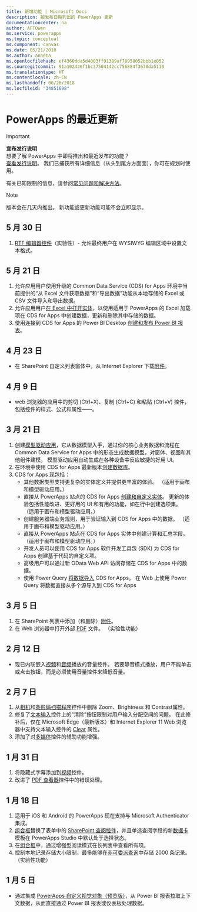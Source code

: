 ```yaml
---
title: 新增功能 | Microsoft Docs
description: 按发布日期列出的 PowerApps 更新
documentationcenter: na
author: AFTOwen
ms.service: powerapps
ms.topic: conceptual
ms.component: canvas
ms.date: 05/21/2018
ms.author: anneta
ms.openlocfilehash: ef4360dda5d4003ff91389af78958052bbb1e052
ms.sourcegitcommit: 91a102426f1bc37504142cc756884f3670da5110
ms.translationtype: HT
ms.contentlocale: zh-CN
ms.lasthandoff: 06/26/2018
ms.locfileid: "34851698"
---
```

# <a name="whats-new-in-powerapps"></a>PowerApps 的最近更新
> [!IMPORTANT]
> **宣布发行说明**<br>
> 想要了解 PowerApps 中即将推出和最近发布的功能？<br>
[查看发行说明](https://docs.microsoft.com/en-us/business-applications-release-notes/april18/powerapps/overview)。 我们已捕获所有详细信息（从头到尾方方面面），你可在规划时使用。

有关已知限制的信息，请参阅[常见问题和解决方法](common-issues-and-resolutions.md)。

> [!NOTE]
> 版本会在几天内推出。 新功能或更新功能可能不会立即显示。

## <a name="may-30"></a>5 月 30 日
1. [RTF 编辑器控件](controls/control-richtexteditor.md)（实验性）- 允许最终用户在 WYSIWYG 编辑区域中设置文本格式。 

## <a name="may-21"></a>5 月 21 日
1. 允许应用用户使用升级的 Common Data Service (CDS) for Apps 环境中当前提供的“从 Excel 文件获取数据”和“导出数据”功能从本地存储的 Excel 或 CSV 文件导入和导出数据。 
1. 允许应用用户[在 Excel 中打开实体](../common-data-service/data-platform-excel-addin.md)，以使用适用于 PowerApps 的 Excel 加载项在 CDS for Apps 中创建数据，更新和删除其中存储的数据。 
1. 使用连接到 CDS for Apps 的 Power BI Desktop [创建和发布 Power BI 报表](../common-data-service/data-platform-powerbi-connector.md)。 

## <a name="april-23"></a>4 月 23 日
* 在 SharePoint 自定义列表窗体中，从 Internet Explorer 下载[附件](controls/control-attachments.md)。

## <a name="april-9"></a>4 月 9 日
* web 浏览器的应用中的剪切 (Ctrl+X)、复制 (Ctrl+C) 和粘贴 (Ctrl+V) 控件，包括控件的样式、公式和属性&mdash;&mdash;。

## <a name="march-21"></a>3 月 21 日
1. 创建[模型驱动应用](../model-driven-apps/model-driven-app-overview.md)，它从数据模型入手，通过你的核心业务数据和流程在 Common Data Service for Apps 中的形态生成数据模型，对窗体、视图和其他组件建模。 模型驱动应用自动生成在各种设备中反应敏捷的好用 UI。
2. 在环境中使用 CDS for Apps 最新版本[创建数据库](../../administrator/create-database.md)。
3. CDS for Apps 现包括：
    - 其他数据类型支持更复杂的实体定义并提供更丰富的体验。 （适用于画布和模型驱动应用。）
    - 直接从 PowerApps 站点的 CDS for Apps [创建和自定义实体](../common-data-service/data-platform-create-entity.md)。 更新的体验包括性能改进、更好用的 UI 和有用的功能，如在行中创建选项集。 （适用于画布和模型驱动应用。）
    - 创建服务器端业务规则，用于验证输入到 CDS for Apps 中的数据。 （适用于画布和模型驱动应用。）
    - 直接从 PowerApps 站点在 CDS for Apps 实体中创建计算和汇总字段。 （适用于画布和模型驱动应用。）  
    - 开发人员可以使用 CDS for Apps 软件开发工具包 (SDK) 为 CDS for Apps 创建基于代码的自定义项。
    - 高级用户可以通过新 OData Web API 访问存储在 CDS for Apps 中的数据。
    - 使用 Power Query [将数据导入](../common-data-service/data-platform-cds-newentity-pq.md) CDS for Apps。 在 Web 上使用 Power Query 将数据直接从多个源导入到 CDS for Apps

## <a name="march-5"></a>3 月 5 日
1. 在 SharePoint 列表中添加（和删除）[附件](controls/control-attachments.md)。
2. 在 Web 浏览器中打开外部 [PDF](controls/control-pdf-viewer.md) 文件。 （实验性功能）

## <a name="feb-12"></a>2 月 12 日
* 现已内联嵌入[视频](controls/control-audio-video.md)和[音频](controls/control-audio-video.md)播放的音量控件。 若要静音模式播放，用户不能单击或点击按钮，而是必须使用音量控件来降低音量。

## <a name="feb-7"></a>2 月 7 日
1. 从[相机](controls/control-camera.md)和[条形码扫描程序](controls/control-barcodescanner.md)控件中删除 Zoom、Brightness 和 Contrast属性。
2. 修复了[文本输入](controls/control-text-input.md)控件上的“清除”按钮限制对用户输入分配空间的问题。 在此修补后，仅在 Microsoft Edge（最新版本）和 Internet Explorer 11 Web 浏览器中支持文本输入控件的 [Clear](controls/control-text-input.md#additional-properties) 属性。
3. 添加了对[多媒体](add-images-pictures-audio-video.md)控件的辅助功能增强。

## <a name="jan-31"></a>1 月 31 日
1. 将隐藏式字幕添加到[视频](controls/control-audio-video.md)控件。
2. 改进了 [PDF 查看器](controls/control-pdf-viewer.md)控件中的错误处理。

## <a name="jan-18"></a>1 月 18 日
1. 适用于 iOS 和 Android 的 PowerApps 现在支持与 Microsoft Authenticator 集成。
2. [组合框](controls/control-combo-box.md)替换了表单中的 [SharePoint 查阅控件](sharepoint-lookup-fields.md)，并且单选查阅字段的新[数据卡](working-with-cards.md)模板在 PowerApps Studio 中默认处于选择状态。
3. 在[组合框](controls/control-combo-box.md)中，通过增强型阅读模式在长列表中查看所有项。
4. 控制本地记录存储大小限制，最多能够在[非可委派查询](delegation-overview.md#non-delegable-limits)中存储 2000 条记录。 （实验性功能）

## <a name="jan-5"></a>1 月 5 日
* 通过集成 [PowerApps 自定义视觉对象（预览版）](https://powerapps.microsoft.com/blog/powerbi-powerapps-visual/)，从 Power BI 报表拉取上下文数据，从而直接通过 Power BI 报表或仪表板处理数据。
